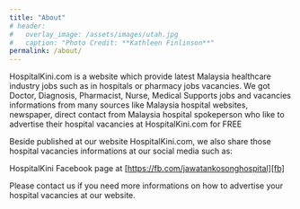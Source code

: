 ```yaml
---
title: "About"
# header:
#   overlay_image: /assets/images/utah.jpg
#   caption: "Photo Credit: **Kathleen Finlinson**"
permalink: /about/
---
```


HospitalKini.com is a website which provide latest Malaysia healthcare industry jobs such as in hospitals or pharmacy jobs vacancies. We got Doctor, Diagnosis, Pharmacist, Nurse, Medical Supports jobs and vacancies informations from many sources like Malaysia hospital websites, newspaper, direct contact from Malaysia hospital spokeperson who like to advertise their hospital vacancies at HospitalKini.com for FREE

Beside published at our website HospitalKini.com, we also share those hospital vacancies informations at our social media such as:

HospitalKini Facebook page at [https://fb.com/jawatankosonghospital][fb]

Please contact us if you need more informations on how to advertise your hospital vacancies at our website.

[fb]:https://www.facebook.com/jawatankosonghospital/